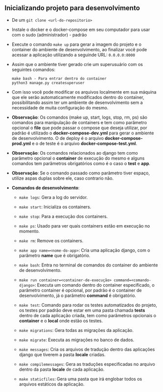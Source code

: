 ## Inicializando projeto para desenvolvimento

* De um ```git clone <url-do-repositorio>```

* Instale o docker e o docker-compose em seu computador para usar com o sudo (administrador) - padrão

* Execute o comando ```make up``` para gerar a imagem do projeto e o container do ambiente de desenvolvimento,
ao finalizar você pode acessar a aplicação utilizando a seguinde URL: ```0.0.0.0:8000```

* Assim que o ambiente tiver gerado crie um superusuário com os seguintes comandos:

  ```
  make bash - Para entrar dentro do container
  python3 manage.py createsuperuser
  ```

* Com isso você pode modificar os arquivos localmente em sua máquina que ele serão automaticamente modificados dentro do container, possibilitando assim ter um ambiente de desenvolvimento sem a necessidade de muita configuração do mesmo.

* **Observação**: Os comandos (make up, start, logs, stop, rm, ps) são comandos para manipulação de containers e tem como parâmetro opcional o **file** que pode passar o compose que deseja utilizar, por padrão é utilizado o **docker-compose-dev.yml** para gerar o ambiente de desenvolvimento. O de deploy é o arquivo **docker-compose-prod.yml** e o de teste é o arquivo **docker-compose-test.yml**.

* **Observação**: Os comandos relacionados ao django tem como parâmetro opcional o **container** de execução do mesmo e alguns comandos tem parâmetros obrigatórios como é o caso o **test** e **app**.

* **Observação**: Se o comando passado como parâmetro tiver espaço, utilize aspas duplas sobre ele, caso contrario não.

* **Comandos de desenvolvimento**:

  - ```make logs```: Gera a log do servidor.

  - ```make start```: Inicializa os containers.

  - ```make stop```: Para a execução dos containers.

  - ```make ps```: Usado para ver quais containers estão em execução no momento.

  - ```make rm```: Remove os containers.

  - ```make app name=<nome-do-app>```: Cria uma aplicação django, com o parâmetro **name** que é obrigatório.

  - ```make bash```: Entra no terminal de comandos do container do ambiente de desenvolvimento.

  - ```make run container=<container-de-execução> command=<comando-django>```: Executa um comando dentro do
    container especificado, o parâmetro container é opcional, por padrão é o container de desenvolvimento,
    já o parâmetro **command** é obrigatório.

  - ```make test```: Comando para rodar os testes automatizados do projeto, os testes por padrão deve estar em uma
    pasta chamada **tests** dentro de cada aplicação criada, tem como parâmetros opcionais o **container** e o **local**
    onde estão os testes.

  - ```make migrations```: Gera todas as migrações da aplicação.

  - ```make migrate```: Executa as migrações no banco de dados.

  - ```make messages```: Cria os arquivos de tradução dentro das aplicações django que tiverem a pasta **locale** criadas.

  - ```make compilemessages```: Gera as traduções especificadas no arquivo dentro da pasta **locale** de cada aplicação.

  - ```make staticfiles```: Gera uma pasta que irá englobar todos os arquivos estáticos da aplicação.
